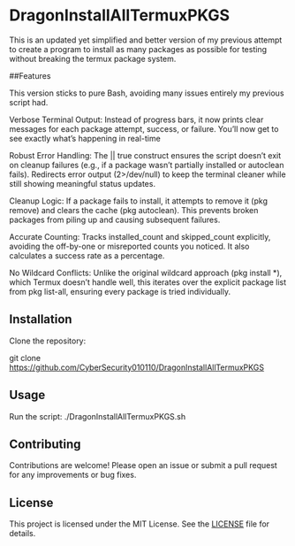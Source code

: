 # DragonInstallAllTermuxPKGS
This is an updated yet simplified and better version of my previous attempt to create a  program to install as many packages as possible for testing without breaking the termux package system.

##Features

This version sticks to pure Bash, avoiding many issues entirely my previous script had.

Verbose Terminal Output:
Instead of progress bars, it now prints clear messages for each package attempt, success, or failure. You’ll now get to see exactly what’s happening in real-time

Robust Error Handling:
The || true construct ensures the script doesn’t exit on cleanup failures (e.g., if a package wasn’t partially installed or autoclean fails).
Redirects error output (2>/dev/null) to keep the terminal cleaner while still showing meaningful status updates.

Cleanup Logic:
If a package fails to install, it attempts to remove it (pkg remove) and clears the cache (pkg autoclean). This prevents broken packages from piling up and causing subsequent failures.

Accurate Counting:
Tracks installed_count and skipped_count explicitly, avoiding the off-by-one or misreported counts you noticed. It also calculates a success rate as a percentage.

No Wildcard Conflicts:
Unlike the original wildcard approach (pkg install *), which Termux doesn’t handle well, this iterates over the explicit package list from pkg list-all, ensuring every package is tried individually.


## Installation

 Clone the repository:

git clone https://github.com/CyberSecurity010110/DragonInstallAllTermuxPKGS

## Usage

Run the script:
./DragonInstallAllTermuxPKGS.sh



## Contributing

Contributions are welcome! Please open an issue or submit a pull request for any improvements or bug fixes.

## License

This project is licensed under the MIT License. See the [LICENSE](LICENSE) file for details.
